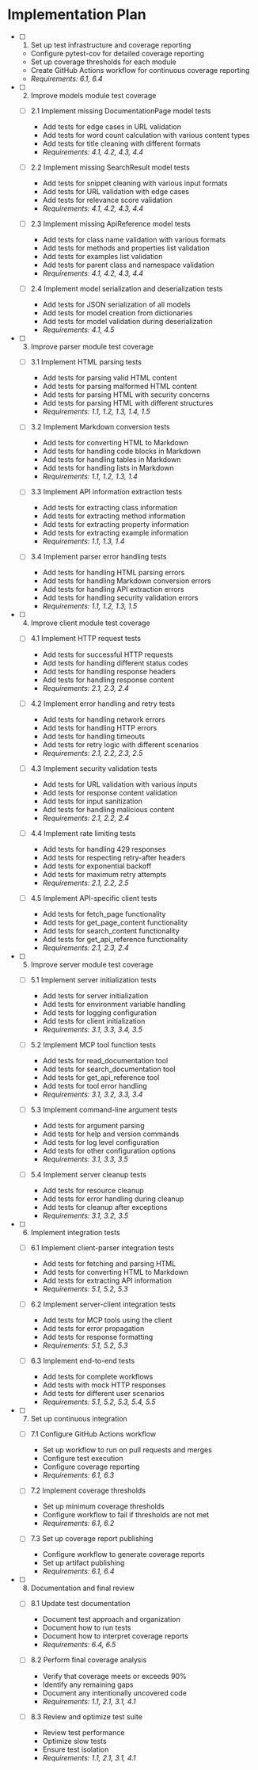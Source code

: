 # Implementation Plan

- [ ] 1. Set up test infrastructure and coverage reporting
  - Configure pytest-cov for detailed coverage reporting
  - Set up coverage thresholds for each module
  - Create GitHub Actions workflow for continuous coverage reporting
  - _Requirements: 6.1, 6.4_

- [ ] 2. Improve models module test coverage
  - [ ] 2.1 Implement missing DocumentationPage model tests
    - Add tests for edge cases in URL validation
    - Add tests for word count calculation with various content types
    - Add tests for title cleaning with different formats
    - _Requirements: 4.1, 4.2, 4.3, 4.4_

  - [ ] 2.2 Implement missing SearchResult model tests
    - Add tests for snippet cleaning with various input formats
    - Add tests for URL validation with edge cases
    - Add tests for relevance score validation
    - _Requirements: 4.1, 4.2, 4.3, 4.4_

  - [ ] 2.3 Implement missing ApiReference model tests
    - Add tests for class name validation with various formats
    - Add tests for methods and properties list validation
    - Add tests for examples list validation
    - Add tests for parent class and namespace validation
    - _Requirements: 4.1, 4.2, 4.3, 4.4_

  - [ ] 2.4 Implement model serialization and deserialization tests
    - Add tests for JSON serialization of all models
    - Add tests for model creation from dictionaries
    - Add tests for model validation during deserialization
    - _Requirements: 4.1, 4.5_

- [ ] 3. Improve parser module test coverage
  - [ ] 3.1 Implement HTML parsing tests
    - Add tests for parsing valid HTML content
    - Add tests for parsing malformed HTML content
    - Add tests for parsing HTML with security concerns
    - Add tests for parsing HTML with different structures
    - _Requirements: 1.1, 1.2, 1.3, 1.4, 1.5_

  - [ ] 3.2 Implement Markdown conversion tests
    - Add tests for converting HTML to Markdown
    - Add tests for handling code blocks in Markdown
    - Add tests for handling tables in Markdown
    - Add tests for handling lists in Markdown
    - _Requirements: 1.1, 1.2, 1.3, 1.4_

  - [ ] 3.3 Implement API information extraction tests
    - Add tests for extracting class information
    - Add tests for extracting method information
    - Add tests for extracting property information
    - Add tests for extracting example information
    - _Requirements: 1.1, 1.3, 1.4_

  - [ ] 3.4 Implement parser error handling tests
    - Add tests for handling HTML parsing errors
    - Add tests for handling Markdown conversion errors
    - Add tests for handling API extraction errors
    - Add tests for handling security validation errors
    - _Requirements: 1.1, 1.2, 1.3, 1.5_

- [ ] 4. Improve client module test coverage
  - [ ] 4.1 Implement HTTP request tests
    - Add tests for successful HTTP requests
    - Add tests for handling different status codes
    - Add tests for handling response headers
    - Add tests for handling response content
    - _Requirements: 2.1, 2.3, 2.4_

  - [ ] 4.2 Implement error handling and retry tests
    - Add tests for handling network errors
    - Add tests for handling HTTP errors
    - Add tests for handling timeouts
    - Add tests for retry logic with different scenarios
    - _Requirements: 2.1, 2.2, 2.3, 2.5_

  - [ ] 4.3 Implement security validation tests
    - Add tests for URL validation with various inputs
    - Add tests for response content validation
    - Add tests for input sanitization
    - Add tests for handling malicious content
    - _Requirements: 2.1, 2.2, 2.4_

  - [ ] 4.4 Implement rate limiting tests
    - Add tests for handling 429 responses
    - Add tests for respecting retry-after headers
    - Add tests for exponential backoff
    - Add tests for maximum retry attempts
    - _Requirements: 2.1, 2.2, 2.5_

  - [ ] 4.5 Implement API-specific client tests
    - Add tests for fetch_page functionality
    - Add tests for get_page_content functionality
    - Add tests for search_content functionality
    - Add tests for get_api_reference functionality
    - _Requirements: 2.1, 2.3, 2.4_

- [ ] 5. Improve server module test coverage
  - [ ] 5.1 Implement server initialization tests
    - Add tests for server initialization
    - Add tests for environment variable handling
    - Add tests for logging configuration
    - Add tests for client initialization
    - _Requirements: 3.1, 3.3, 3.4, 3.5_

  - [ ] 5.2 Implement MCP tool function tests
    - Add tests for read_documentation tool
    - Add tests for search_documentation tool
    - Add tests for get_api_reference tool
    - Add tests for tool error handling
    - _Requirements: 3.1, 3.2, 3.3, 3.4_

  - [ ] 5.3 Implement command-line argument tests
    - Add tests for argument parsing
    - Add tests for help and version commands
    - Add tests for log level configuration
    - Add tests for other configuration options
    - _Requirements: 3.1, 3.3, 3.5_

  - [ ] 5.4 Implement server cleanup tests
    - Add tests for resource cleanup
    - Add tests for error handling during cleanup
    - Add tests for cleanup after exceptions
    - _Requirements: 3.1, 3.2, 3.5_

- [ ] 6. Implement integration tests
  - [ ] 6.1 Implement client-parser integration tests
    - Add tests for fetching and parsing HTML
    - Add tests for converting HTML to Markdown
    - Add tests for extracting API information
    - _Requirements: 5.1, 5.2, 5.3_

  - [ ] 6.2 Implement server-client integration tests
    - Add tests for MCP tools using the client
    - Add tests for error propagation
    - Add tests for response formatting
    - _Requirements: 5.1, 5.2, 5.3_

  - [ ] 6.3 Implement end-to-end tests
    - Add tests for complete workflows
    - Add tests with mock HTTP responses
    - Add tests for different user scenarios
    - _Requirements: 5.1, 5.2, 5.3, 5.4, 5.5_

- [ ] 7. Set up continuous integration
  - [ ] 7.1 Configure GitHub Actions workflow
    - Set up workflow to run on pull requests and merges
    - Configure test execution
    - Configure coverage reporting
    - _Requirements: 6.1, 6.3_

  - [ ] 7.2 Implement coverage thresholds
    - Set up minimum coverage thresholds
    - Configure workflow to fail if thresholds are not met
    - _Requirements: 6.1, 6.2_

  - [ ] 7.3 Set up coverage report publishing
    - Configure workflow to generate coverage reports
    - Set up artifact publishing
    - _Requirements: 6.1, 6.4_

- [ ] 8. Documentation and final review
  - [ ] 8.1 Update test documentation
    - Document test approach and organization
    - Document how to run tests
    - Document how to interpret coverage reports
    - _Requirements: 6.4, 6.5_

  - [ ] 8.2 Perform final coverage analysis
    - Verify that coverage meets or exceeds 90%
    - Identify any remaining gaps
    - Document any intentionally uncovered code
    - _Requirements: 1.1, 2.1, 3.1, 4.1_

  - [ ] 8.3 Review and optimize test suite
    - Review test performance
    - Optimize slow tests
    - Ensure test isolation
    - _Requirements: 1.1, 2.1, 3.1, 4.1_
